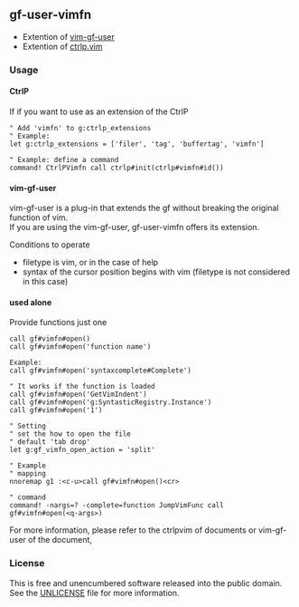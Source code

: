 ## gf-user-vimfn

- Extention of [vim-gf-user](https://github.com/kana/vim-gf-user)
- Extention of [ctrlp.vim](https://github.com/ctrlpvim/ctrlp.vim)

### Usage

#### CtrlP
If if you want to use as an extension of the CtrlP

``` vim
" Add 'vimfn' to g:ctrlp_extensions
" Example:
let g:ctrlp_extensions = ['filer', 'tag', 'buffertag', 'vimfn']

" Example: define a command
command! CtrlPVimfn call ctrlp#init(ctrlp#vimfn#id())
```

#### vim-gf-user
vim-gf-user is a plug-in that extends the gf without breaking the original function of vim.  
If you are using the vim-gf-user, gf-user-vimfn offers its extension.

Conditions to operate
- filetype is vim, or in the case of help
- syntax of the cursor position begins with vim (filetype is not considered in this case)

#### used alone
Provide functions just one

``` vim
call gf#vimfn#open()
call gf#vimfn#open('function name')
```

``` vim
Example:
call gf#vimfn#open('syntaxcomplete#Complete')

" It works if the function is loaded
call gf#vimfn#open('GetVimIndent')
call gf#vimfn#open('g:SyntasticRegistry.Instance')
call gf#vimfn#open('1')
```

``` vim
" Setting
" set the how to open the file
" default 'tab drop'
let g:gf_vimfn_open_action = 'split'

" Example
" mapping
nnoremap g1 :<c-u>call gf#vimfn#open()<cr>

" command
command! -nargs=? -complete=function JumpVimFunc call gf#vimfn#open(<q-args>)
```

For more information, please refer to the ctrlpvim of documents or vim-gf-user of the document,

### License

This is free and unencumbered software released into the public domain. See the [UNLICENSE](./UNLICENSE) file for more information.
